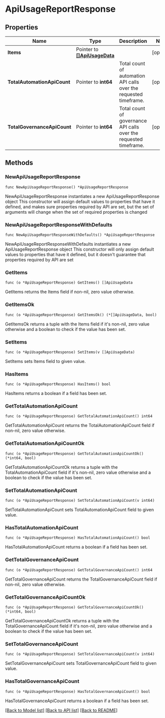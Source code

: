 # ApiUsageReportResponse

## Properties

Name | Type | Description | Notes
------------ | ------------- | ------------- | -------------
**Items** | Pointer to [**[]ApiUsageData**](ApiUsageData.md) |  | [optional] 
**TotalAutomationApiCount** | Pointer to **int64** | Total count of automation API calls over the requested timeframe. | [optional] 
**TotalGovernanceApiCount** | Pointer to **int64** | Total count of governance API calls over the requested timeframe. | [optional] 

## Methods

### NewApiUsageReportResponse

`func NewApiUsageReportResponse() *ApiUsageReportResponse`

NewApiUsageReportResponse instantiates a new ApiUsageReportResponse object
This constructor will assign default values to properties that have it defined,
and makes sure properties required by API are set, but the set of arguments
will change when the set of required properties is changed

### NewApiUsageReportResponseWithDefaults

`func NewApiUsageReportResponseWithDefaults() *ApiUsageReportResponse`

NewApiUsageReportResponseWithDefaults instantiates a new ApiUsageReportResponse object
This constructor will only assign default values to properties that have it defined,
but it doesn't guarantee that properties required by API are set

### GetItems

`func (o *ApiUsageReportResponse) GetItems() []ApiUsageData`

GetItems returns the Items field if non-nil, zero value otherwise.

### GetItemsOk

`func (o *ApiUsageReportResponse) GetItemsOk() (*[]ApiUsageData, bool)`

GetItemsOk returns a tuple with the Items field if it's non-nil, zero value otherwise
and a boolean to check if the value has been set.

### SetItems

`func (o *ApiUsageReportResponse) SetItems(v []ApiUsageData)`

SetItems sets Items field to given value.

### HasItems

`func (o *ApiUsageReportResponse) HasItems() bool`

HasItems returns a boolean if a field has been set.

### GetTotalAutomationApiCount

`func (o *ApiUsageReportResponse) GetTotalAutomationApiCount() int64`

GetTotalAutomationApiCount returns the TotalAutomationApiCount field if non-nil, zero value otherwise.

### GetTotalAutomationApiCountOk

`func (o *ApiUsageReportResponse) GetTotalAutomationApiCountOk() (*int64, bool)`

GetTotalAutomationApiCountOk returns a tuple with the TotalAutomationApiCount field if it's non-nil, zero value otherwise
and a boolean to check if the value has been set.

### SetTotalAutomationApiCount

`func (o *ApiUsageReportResponse) SetTotalAutomationApiCount(v int64)`

SetTotalAutomationApiCount sets TotalAutomationApiCount field to given value.

### HasTotalAutomationApiCount

`func (o *ApiUsageReportResponse) HasTotalAutomationApiCount() bool`

HasTotalAutomationApiCount returns a boolean if a field has been set.

### GetTotalGovernanceApiCount

`func (o *ApiUsageReportResponse) GetTotalGovernanceApiCount() int64`

GetTotalGovernanceApiCount returns the TotalGovernanceApiCount field if non-nil, zero value otherwise.

### GetTotalGovernanceApiCountOk

`func (o *ApiUsageReportResponse) GetTotalGovernanceApiCountOk() (*int64, bool)`

GetTotalGovernanceApiCountOk returns a tuple with the TotalGovernanceApiCount field if it's non-nil, zero value otherwise
and a boolean to check if the value has been set.

### SetTotalGovernanceApiCount

`func (o *ApiUsageReportResponse) SetTotalGovernanceApiCount(v int64)`

SetTotalGovernanceApiCount sets TotalGovernanceApiCount field to given value.

### HasTotalGovernanceApiCount

`func (o *ApiUsageReportResponse) HasTotalGovernanceApiCount() bool`

HasTotalGovernanceApiCount returns a boolean if a field has been set.


[[Back to Model list]](../README.md#documentation-for-models) [[Back to API list]](../README.md#documentation-for-api-endpoints) [[Back to README]](../README.md)



